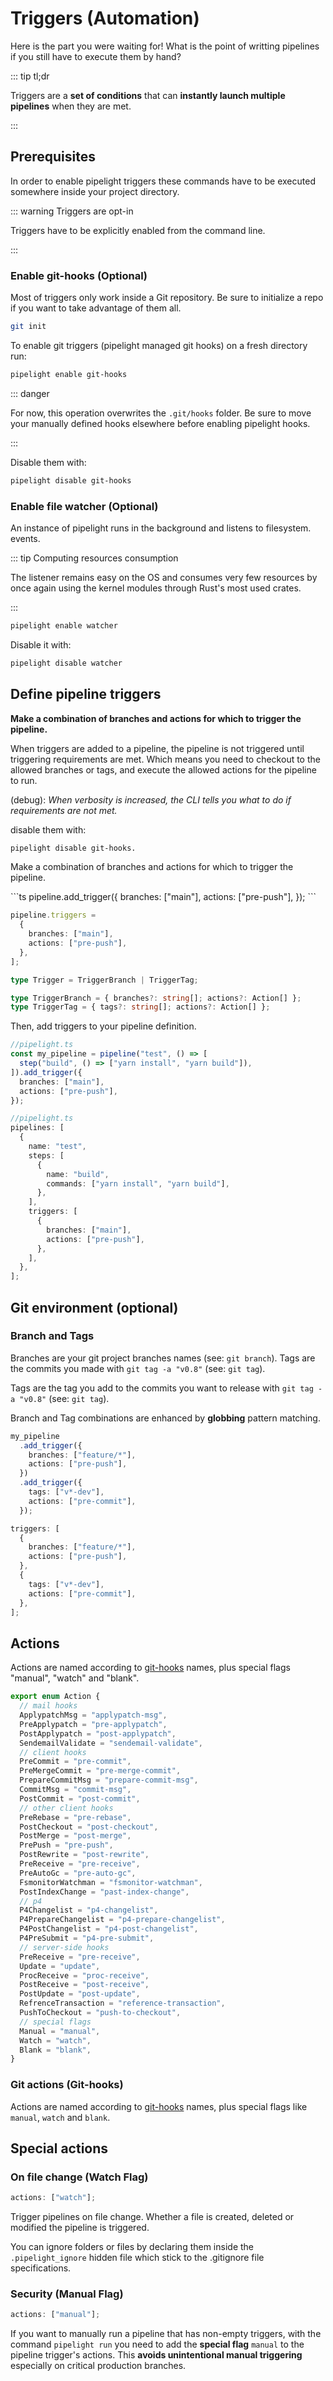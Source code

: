 <script setup lang="ts">
import { api } from "@utils/preferences.ts";
import Sync from '@components/Sync.vue';
import ASync from '@components/ASync.vue';
</script>

# Triggers (Automation)

Here is the part you were waiting for! What is the point of writting pipelines
if you still have to execute them by hand?

::: tip tl;dr

Triggers are a **set of conditions** that can **instantly launch multiple
pipelines** when they are met.

:::

## Prerequisites

In order to enable pipelight triggers these commands have to be executed
somewhere inside your project directory.

::: warning Triggers are opt-in

Triggers have to be explicitly enabled from the command line.

:::

### Enable git-hooks (Optional)

Most of triggers only work inside a Git repository. Be sure to initialize a repo
if you want to take advantage of them all.

```sh
git init
```

To enable git triggers (pipelight managed git hooks) on a fresh directory run:

```sh
pipelight enable git-hooks
```

::: danger

For now, this operation overwrites the `.git/hooks` folder. Be sure to move your
manually defined hooks elsewhere before enabling pipelight hooks.

:::

Disable them with:

```sh
pipelight disable git-hooks
```

### Enable file watcher (Optional)

An instance of pipelight runs in the background and listens to filesystem.
events.

::: tip Computing resources consumption

The listener remains easy on the OS and consumes very few resources by
once again using the kernel modules through Rust's most used crates.

:::

```sh
pipelight enable watcher
```

Disable it with:

```sh
pipelight disable watcher
```

## Define pipeline triggers

**Make a combination of branches and actions for which to trigger the
pipeline.**

When triggers are added to a pipeline, the pipeline is not triggered until
triggering requirements are met. Which means you need to checkout to the allowed
branches or tags, and execute the allowed actions for the pipeline to run.

(debug): _When verbosity is increased, the CLI tells you what to do if
requirements are not met._

disable them with:

```sh
pipelight disable git-hooks.
```

Make a combination of branches and actions for which to trigger the pipeline.

<div v-if="api.compositions">
```ts
pipeline.add_trigger({
  branches: ["main"],
  actions: ["pre-push"],
});
```

</div>
<div v-else>

```ts
pipeline.triggers =
  {
    branches: ["main"],
    actions: ["pre-push"],
  },
];
```

</div>

```ts
type Trigger = TriggerBranch | TriggerTag;

type TriggerBranch = { branches?: string[]; actions?: Action[] };
type TriggerTag = { tags?: string[]; actions?: Action[] };
```

Then, add triggers to your pipeline definition.

<div v-if="api.compositions">

```ts
//pipelight.ts
const my_pipeline = pipeline("test", () => [
  step("build", () => ["yarn install", "yarn build"]),
]).add_trigger({
  branches: ["main"],
  actions: ["pre-push"],
});
```

</div>
<div v-else>

```ts
//pipelight.ts
pipelines: [
  {
    name: "test",
    steps: [
      {
        name: "build",
        commands: ["yarn install", "yarn build"],
      },
    ],
    triggers: [
      {
        branches: ["main"],
        actions: ["pre-push"],
      },
    ],
  },
];
```

</div>

## Git environment (optional)

### Branch and Tags

Branches are your git project branches names (see: `git branch`). Tags are the
commits you made with `git tag -a "v0.8"` (see: `git tag`).

Tags are the tag you add to the commits you want to release with
`git tag -a "v0.8"` (see: `git tag`).

Branch and Tag combinations are enhanced by **globbing** pattern matching.

<div v-if="api.compositions">

```ts
my_pipeline
  .add_trigger({
    branches: ["feature/*"],
    actions: ["pre-push"],
  })
  .add_trigger({
    tags: ["v*-dev"],
    actions: ["pre-commit"],
  });
```

</div>
<div v-else>

```ts
triggers: [
  {
    branches: ["feature/*"],
    actions: ["pre-push"],
  },
  {
    tags: ["v*-dev"],
    actions: ["pre-commit"],
  },
];
```

</div>

## Actions

Actions are named according to [git-hooks](https://githooks.com/) names, plus
special flags "manual", "watch" and "blank".

```ts
export enum Action {
  // mail hooks
  ApplypatchMsg = "applypatch-msg",
  PreApplypatch = "pre-applypatch",
  PostApplypatch = "post-applypatch",
  SendemailValidate = "sendemail-validate",
  // client hooks
  PreCommit = "pre-commit",
  PreMergeCommit = "pre-merge-commit",
  PrepareCommitMsg = "prepare-commit-msg",
  CommitMsg = "commit-msg",
  PostCommit = "post-commit",
  // other client hooks
  PreRebase = "pre-rebase",
  PostCheckout = "post-checkout",
  PostMerge = "post-merge",
  PrePush = "pre-push",
  PostRewrite = "post-rewrite",
  PreReceive = "pre-receive",
  PreAutoGc = "pre-auto-gc",
  FsmonitorWatchman = "fsmonitor-watchman",
  PostIndexChange = "past-index-change",
  // p4
  P4Changelist = "p4-changelist",
  P4PrepareChangelist = "p4-prepare-changelist",
  P4PostChangelist = "p4-post-changelist",
  P4PreSubmit = "p4-pre-submit",
  // server-side hooks
  PreReceive = "pre-receive",
  Update = "update",
  ProcReceive = "proc-receive",
  PostReceive = "post-receive",
  PostUpdate = "post-update",
  RefrenceTransaction = "reference-transaction",
  PushToCheckout = "push-to-checkout",
  // special flags
  Manual = "manual",
  Watch = "watch",
  Blank = "blank",
}
```

### Git actions (Git-hooks)

Actions are named according to [git-hooks](https://githooks.com/) names, plus
special flags like `manual`, `watch` and `blank`.

## Special actions

### On file change (Watch Flag)

```ts
actions: ["watch"];
```

Trigger pipelines on file change. Whether a file is created, deleted or modified
the pipeline is triggered.

You can ignore folders or files by declaring them inside the `.pipelight_ignore`
hidden file which stick to the .gitignore file specifications.

### Security (Manual Flag)

```ts
actions: ["manual"];
```

If you want to manually run a pipeline that has non-empty triggers, with the
command `pipelight run` you need to add the **special flag** `manual` to the
pipeline trigger's actions. This **avoids unintentional manual triggering**
especially on critical production branches.

